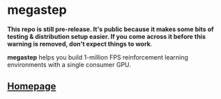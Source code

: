 # megastep

**This repo is still pre-release. It's public because it makes some bits of testing & distribution setup easier. If you come across it before this warning is removed, don't expect things to work**.

**megastep** helps you build 1-million FPS reinforcement learning environments with a single consumer GPU.

## [Homepage](https://andyljones.com/megastep)
